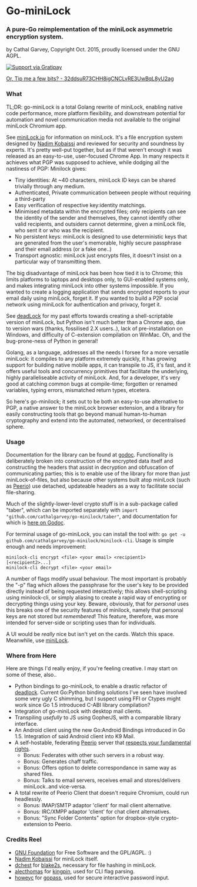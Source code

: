 # Go-miniLock
### A pure-Go reimplementation of the miniLock asymmetric encryption system.
by Cathal Garvey, Copyright Oct. 2015, proudly licensed under the GNU AGPL.

[![Support via Gratipay](https://cdn.rawgit.com/gratipay/gratipay-badge/2.3.0/dist/gratipay.png)](https://gratipay.com/~onetruecathal/)

[Or, Tip me a few bits? - 32ddsuR73CHH8igCNCLvRE3UwBqL8yU2ag](bitcoin:32ddsuR73CHH8igCNCLvRE3UwBqL8yU2ag?label=Support%20go-miniLock%20and%20other%20projects%20that%20matter)

### What
TL;DR: go-miniLock is a total Golang rewrite of miniLock, enabling native code performance,
more platform flexibility, and downstream potential for automation and novel communication
media not available to the original miniLock Chromium app.

See [miniLock.io](https://miniLock.io) for information on miniLock. It's a file
encryption system designed by [Nadim Kobaissi](https://nadim.computer/) and reviewed
for security and soundness by experts. It's pretty well-put together, but as if that
weren't enough it was released as an easy-to-use, user-focused Chrome App. In many
respects it achieves what PGP was supposed to achieve, while dodging all the nastiness
of PGP: Minilock gives:

* Tiny identities: At ~40 characters, miniLock ID keys can be shared trivially through
  any medium.
* Authenticated, Private communication between people without requiring a third-party
* Easy verification of respective key:identity matchings.
* Minimised metadata within the encrypted files; only recipients can see the identity
  of the sender and themselves, they cannot identify other valid recipients, and outsiders
  cannot determine, given a miniLock file, who sent it or who was the recipient.
* No persistent keys: miniLock is designed to use deterministic keys that are generated
  from the user's memorable, highly secure passphrase and their email address (or a fake one..)
* Transport agnostic: miniLock just encrypts files, it doesn't insist on a particular way
  of transmitting them.

The big disadvantage of miniLock has been how tied it is to Chrome; this limits platforms
to laptops and desktops only, to GUI-enabled systems only, and makes integrating miniLock
into other systems impossible. If you wanted to create a logging application that sends
encrypted reports to your email daily using miniLock, forget it. If you wanted to build a
P2P social network using miniLock for authentication and privacy, forget it.

See [deadLock](https://github.com/cathalgarvey/deadlock) for my past efforts towards creating
a shell-scriptable version of miniLock, but Python isn't much better than a Chrome app, due
to version wars (thanks, fossilised 2.X users..), lack of pre-installation on Windows, and
difficulty of C-extension compilation on WinMac. Oh, and the bug-prone-ness of Python in
general!

Golang, as a language, addresses all the needs I forsee for a more versatile miniLock:
it compiles to any platform extremely quickly, it has growing support for building native
mobile apps, it can transpile to JS, it's fast, and it offers useful tools and concurrency
primitives that facilitate the underlying, highly paralleliseable activity of miniLock.
And, for a developer, it's very good at catching common bugs at compile-time;
forgotten or renamed variables, typing errors, mismatched return types, etcetera.

So here's go-minilock; it sets out to be both an easy-to-use alternative to PGP, a native
answer to the miniLock browser extension, and a library for easily constructing tools that
go beyond manual human-to-human cryptography and extend into the automated, networked, or
decentralised sphere.

### Usage
Documentation for the library can be found at [godoc](https://godoc.org/github.com/cathalgarvey/go-minilock).
Functionality is deliberately broken into construction of the encrypted data itself and constructing
the headers that assist in decryption and obfuscation of communicating parties; this is to enable
use of the library for more than just miniLock-of-files, but also because other systems built atop
miniLock (such as [Peerio](https://peerio.com)) use detached, updateable headers as a way to
facilitate social file-sharing.

Much of the slightly-lower-level crypto stuff is in a sub-package called "taber",
which can be imported separately with `import "github.com/cathalgarvey/go-minilock/taber"`,
and documentation for which is [here on Godoc](https://godoc.org/github.com/cathalgarvey/go-minilock/taber).

For terminal usage of go-miniLock, you can install the tool with: `go get -u github.com/cathalgarvey/go-minilock/minilock-cli`.
Usage is simple enough and needs improvement:

    minilock-cli encrypt <file> <your email> <recipient1> [<recipient2>...]
    minilock-cli decrypt <file> <your email>

A number of flags modify usual behaviour. The most important is probably the "-p"
flag which allows the passphrase for the user's key to be provided directly instead
of being requested interactively; this allows shell-scripting using minilock-cli,
or simply aliasing to create a rapid way of encrypting or decrypting things using
your key. Beware, obviously, that for *personal* uses this breaks one of the security
features of minilock, namely that personal keys are not stored but *remembered*!
This feature, therefore, was more intended for server-side or scripting uses than
for individuals.

A UI would be *really* nice but isn't yet on the cards. Watch this space. Meanwhile, use [miniLock](https://minilock.io).

### Where from Here
Here are things I'd really enjoy, if you're feeling creative. I may start on some of these, also..

* Python bindings to go-miniLock, to enable a drastic refactor of [deadlock](https://github.com/cathalgarvey/deadlock).
  Current Go:Python binding solutions I've seen have involved some very ugly C shimming, but I suspect
  using FFI or Ctypes might work since Go 1.5 introduced C-ABI library compilation?
* Integration of go-miniLock with desktop mail clients.
* Transpiling *usefully* to JS using GopherJS, with a comparable library interface.
* An Android client using the new Go:Android Bindings introduced in Go 1.5. Integration of said Android client into K9 Mail.
* A self-hostable, federating [Peerio](https://peerio.com) server that
  [respects your fundamental rights](https://fsf.org).
    - Bonus: Federates with other such servers in a robust way.
    - Bonus: Generates chaff traffic.
    - Bonus: Offers option to delete correspondance in same way as shared files.
    - Bonus: Talks to email servers, receives email and stores/delivers miniLock..and vice-versa.
* A total rewrite of Peerio Client that doesn't require Chromium, could run headlessly.
    - Bonus: IMAP/SMTP adaptor 'client' for mail client alternative.
    - Bonus: IRC/XMPP adaptor 'client' for chat client alternatives.
    - Bonus: "Sync Folder Contents" option for dropbox-style crypto-extension to Peerio.

### Credits Reel
* [GNU Foundation](https://gnu.org) for Free Software and the GPL/AGPL. :)
* [Nadim Kobaissi](https://nadim.computer) for miniLock itself.
* [dchest](https://github.com/dchest) for [blake2s](https://github.com/dchest/blake2s), necessary for file hashing in miniLock.
* [alecthomas](https://github.com/alecthomas) for [kingpin](https://github.com/alecthomas/kingpin), used for CLI flag parsing.
* [howeyc](https://github.com/howeyc) for [gopass](https://github.com/howeyc/gopass), used for secure interactive password input.
